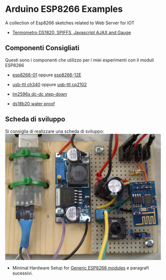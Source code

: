 Arduino ESP8266 Examples
=========================

A collection of Esp8266 sketches related to Web Server for IOT  
* [Termometro DS1820, SPIFFS, Javascript AJAX and Gauge](https://github.com/roboticboyer/Esempi_ESP8266/tree/master/DS1820_SPIFFS_Gauge)  

## Componenti Consigliati

Questi sono  i componenti che utilizzo per i miei esperimenti con il moduli ESP8266

* [esp8266-01](http://www.electrodragon.com/product/esp8266-wi07c-wifi-module/) oppure [esp8266-12E](http://www.electrodragon.com/product/esp8266-smd-adapter-board/)

* [usb-ttl ch340](http://www.electrodragon.com/product/usb-ttl-serial-ch340-board/) oppure [usb-ttl cp2102](http://www.electrodragon.com/product/cp2102-usb-ttl-uart-module-v2/)

* [lm2596s dc-dc step-down](http://www.electrodragon.com/product/lm2596s-adj-dc-dc-small-tiny-adjustable-step-down-module-3-40vin-1-5-35vout/)

* [ds18b20 water proof](http://www.electrodragon.com/product/ds18b20-water-proof-probe-with-cable/)

## Scheda di sviluppo

Si consiglia di realizzare una scheda di sviluppo:
![scheda di sviluppo ](https://github.com/roboticboyer/RoboticBoyer.github.io/blob/master/DOC/Immagini/ESP8266_Breadbord.JPG)  
* Minimal Hardware Setup for [Generic ESP8266 modules](/DOC/boards.md#generic-esp8266-modules) e paragrafi sucessivi.  
